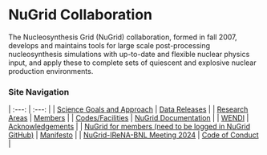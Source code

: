 # NuGrid Collaboration

The Nucleosynthesis Grid (NuGrid) collaboration, formed in fall 2007, develops
and maintains tools for large scale post-processing nucleosynthesis simulations
with up-to-date and flexible nuclear physics input, and apply these to complete
sets of quiescent and explosive nuclear production environments.


### Site Navigation

 | :---:                                               | :---:                           |
 | [Science Goals and Approach](content/science_goals) | [Data Releases](content/data)   |
 | [Research Areas](content/research_areas)            | [Members](content/members)      |
 | [Codes/Facilities](content/codes_collab)            | [NuGrid Documentation](content/NuGridDoc/NuGridDoc_index.md) |
 | [WENDI](content/wendi)  | [Acknowledgements](content/ack)           |
 | [NuGrid for members (need to be logged in NuGrid GitHub)](https://github.com/NuGrid/NuGrid-for-Members) | [Manifesto](content/manifesto) |
|  [NuGrid-IReNA-BNL Meeting 2024](content/collab-meeting-2024) | [Code of Conduct](https://github.com/NuGrid/nugrid.github.io/blob/master/content/code_conduct.md)    |
